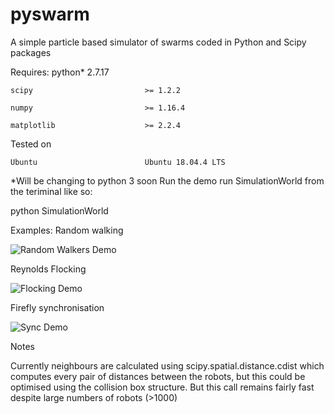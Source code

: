 # pyswarm

A simple particle based simulator of swarms coded in Python and Scipy packages

Requires:
    python*                        2.7.17
    
    scipy                         >= 1.2.2 
    
    numpy                         >= 1.16.4 
    
    matplotlib                    >= 2.2.4
    
Tested on

    Ubuntu                        Ubuntu 18.04.4 LTS

*Will be changing to python 3 soon
Run the demo run SimulationWorld from the teriminal like so:

python SimulationWorld

Examples:
Random walking

![Random Walkers Demo](https://i.imgur.com/FRZGdR6.gif)

Reynolds Flocking

![Flocking Demo](https://i.imgur.com/nKHXBAW.gif)

Firefly synchronisation

![Sync Demo](https://i.imgur.com/fMhaoQ0.gif)

Notes

Currently neighbours are calculated using scipy.spatial.distance.cdist which computes every pair of distances between the robots, but this could be optimised using the collision box structure. But this call remains fairly fast despite large numbers of robots (>1000)





